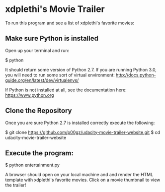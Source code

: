 # xdplethi's Movie Trailer
To run this program and see a list of xdplethi's favorite movies:

## Make sure Python is installed

Open up your terminal and run:

$ python

It should return some version of Python 2.7. If you are running Python 3.0, you will need to run some sort of virtual environment: http://docs.python-guide.org/en/latest/dev/virtualenvs/

If Python is not installed at all, see the documentation here: https://www.python.org

## Clone the Repository

Once you are sure Python 2.7 is installed correctly execute the following:

$ git clone https://github.com/p00gz/udacity-movie-trailer-website.git
$ cd udacity-movie-trailer-website

## Execute the program:

$ python entertainment.py

A browser should open on your local machine and and render the HTML template with xdplethi's favorite movies. Click on a movie thumbnail to view the trailer!

